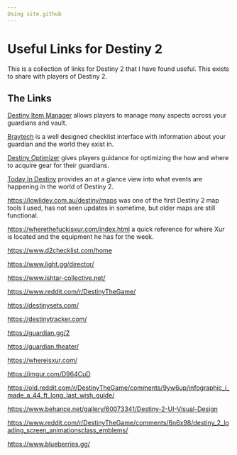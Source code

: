 ```yaml
---
Using site.github
---
```

# Useful Links for Destiny 2

This is a collection of links for Destiny 2 that I have found useful. This exists to share with players of Destiny 2.

## The Links

[Destiny Item Manager](https://app.destinyitemmanager.com/) allows players to manage many aspects across your guardians and vault.

[Braytech](https://bray.tech/) is a well designed checklist interface with information about your guardian and the world they exist in.

[Destiny Optimizer](https://destinyoptimizer.com/) gives players guidance for optimizing the how and where to acquire gear for their guardians.

[Today In Destiny](https://www.todayindestiny.com/) provides an at a glance view into what events are happening in the world of Destiny 2.

<https://lowlidev.com.au/destiny/maps> was one of the first Destiny 2 map tools I used, has not seen updates in sometime, but older maps are still functional.

<https://wherethefuckisxur.com/index.html> a quick reference for where Xur is located and the equipment he has for the week.

<https://www.d2checklist.com/home>

<https://www.light.gg/director/>

<https://www.ishtar-collective.net/>

<https://www.reddit.com/r/DestinyTheGame/>

<https://destinysets.com/>

<https://destinytracker.com/>

<https://guardian.gg/2>

<https://guardian.theater/>

<https://whereisxur.com/>

<https://imgur.com/D964CuD>

<https://old.reddit.com/r/DestinyTheGame/comments/9yw6up/infographic_i_made_a_44_ft_long_last_wish_guide/>

<https://www.behance.net/gallery/60073341/Destiny-2-UI-Visual-Design>

<https://www.reddit.com/r/DestinyTheGame/comments/6n6x98/destiny_2_loading_screen_animationsclass_emblems/>

<https://www.blueberries.gg/>
